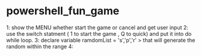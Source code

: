 # powershell_fun_game

1:  show the MENU whether start the game or cancel and get user input
2:  use the switch statment ( 1 to start the game , Q to quick) and put it into do while loop.
3:  declare variable ramdomList = 's','p','r'  > that will generate the random within the range 
4: 
